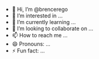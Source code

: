 - 👋 Hi, I’m @brencerego
- 👀 I’m interested in ...
- 🌱 I’m currently learning ...
- 💞️ I’m looking to collaborate on ...
- 📫 How to reach me ...
- 😄 Pronouns: ...
- ⚡ Fun fact: ...

<!---
brencerego/brencerego is a ✨ special ✨ repository because its `README.md` (this file) appears on your GitHub profile.
You can click the Preview link to take a look at your changes.
--->

